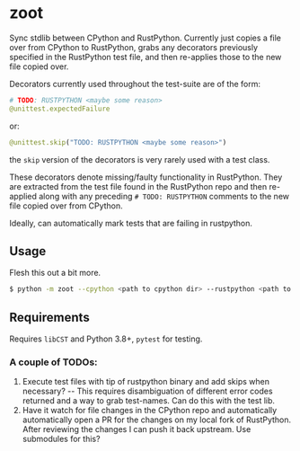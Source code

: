 # zoot

Sync stdlib between CPython and RustPython. Currently just copies a file over from CPython to RustPython,
grabs any decorators previously specified in the RustPython test file, and then re-applies those
to the new file copied over.

Decorators currently used throughout the test-suite are of the form:

```python
# TODO: RUSTPYTHON <maybe some reason>
@unittest.expectedFailure
```

or:

```python
@unittest.skip("TODO: RUSTPYTHON <maybe some reason>")
```

the `skip` version of the decorators is very rarely used with a test class. 

These decorators denote missing/faulty functionality in RustPython. They are extracted from the test file found
in the RustPython repo and then re-applied along with any preceding `# TODO: RUSTPYTHON` comments to the new file 
copied over from CPython. 

Ideally, can automatically mark tests that are failing in rustpython. 

## Usage

Flesh this out a bit more.

```bash
$ python -m zoot --cpython <path to cpython dir> --rustpython <path to rustpython dir> <names of test files>
```

## Requirements

Requires `libCST` and Python 3.8+, `pytest` for testing.

### A couple of TODOs:

 1. Execute test files with tip of rustpython binary and add skips when necessary? -- This requires
    disambiguation of different error codes returned and a way to grab test-names. Can do this with
    the test lib.  
 2. Have it watch for file changes in the CPython repo and automatically automatically open a PR for the changes on
    my local fork of RustPython. After reviewing the changes I can push it back upstream. Use submodules for this?
